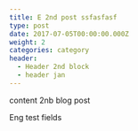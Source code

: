 ```yaml
---
title: E 2nd post ssfasfasf
type: post
date: 2017-07-05T00:00:00.000Z
weight: 2
categories: category
header:
  - Header 2nd block
  - header jan
---
```


<p>content 2nb blog post</p>Eng test fields